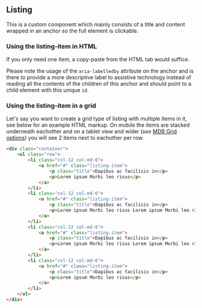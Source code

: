 ## Listing

This is a custom component which mainly consists of a title and content wrapped in an anchor
so the full element is clickable.

### Using the listing-item in HTML

If you only need one item, a copy-paste from the HTML tab would suffice.

Please note the usage of the `aria-labelledby` attribute on the anchor and is there to provide a more descriptive label to assistive technology
instead of reading all the contents of the children of this anchor
and should point to a child element with this unique `id`.

### Using the listing-item in a grid

Let's say you want to create a grid type of listing with multiple items in it,
see below for an example HTML markup.
On mobile the items are stacked underneath eachother and on a tablet view and wider (*see* [MDB Grid options](https://mdbootstrap.com/legacy/4.3.2/?page=css/layout#grid-options)) you will see 2 items next
to eachother per row.

```html
<div class="container">
    <ul class="row">
        <li class="col-12 col-md-6">
            <a href="#" class="listing-item">
                <p class="title">Dapibus ac facilisis in</p>
                <p>Lorem ipsum Morbi leo risus</p>
            </a>
        </li>
        <li class="col-12 col-md-6">
            <a href="#" class="listing-item">
                <p class="title">Dapibus ac facilisis in</p>
                <p>Lorem ipsum Morbi leo risus Lorem ipsum Morbi leo risus Lorem ipsum Morbi leo risus Lorem ipsum Morbi leo risus Lorem ipsum Morbi leo risus Lorem ipsum Morbi leo risus</p>
            </a>
        </li>
        <li class="col-12 col-md-6">
            <a href="#" class="listing-item">
                <p class="title">Dapibus ac facilisis in</p>
                <p>Lorem ipsum Morbi leo risus Lorem ipsum Morbi leo risus Lorem ipsum Morbi leo risus Lorem ipsum Morbi leo risus Lorem ipsum Morbi leo risus Lorem ipsum Morbi leo risus</p>
            </a>
        </li>
        <li class="col-12 col-md-6">
            <a href="#" class="listing-item">
                <p class="title">Dapibus ac facilisis in</p>
                <p>Lorem ipsum Morbi leo risus</p>
            </a>
        </li>
    </ul>
</div>
```

